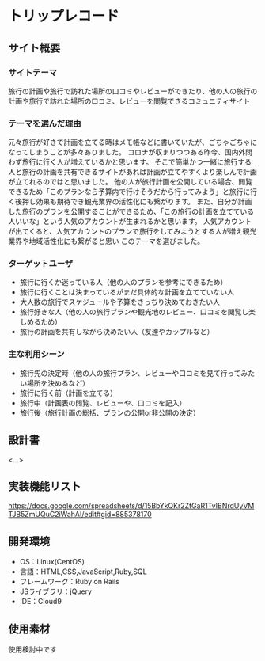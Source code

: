 # トリップレコード

## サイト概要
### サイトテーマ
旅行の計画や旅行で訪れた場所の口コミやレビューができたり、他の人の旅行の計画や旅行で訪れた場所の口コミ、レビューを閲覧できるコミュニティサイト

### テーマを選んだ理由
元々旅行が好きで計画を立てる時はメモ帳などに書いていたが、ごちゃごちゃになってしまうことが多々ありました。
コロナが収まりつつある昨今、国内外問わず旅行に行く人が増えているかと思います。
そこで簡単かつ一緒に旅行する人と旅行の計画を共有できるサイトがあれば計画が立てやすくより楽しんで計画が立てれるのではと思いました。
他の人が旅行計画を公開している場合、閲覧できるため「このプランなら予算内で行けそうだから行ってみよう」と旅行に行く後押し効果も期待でき観光業界の活性化にも繋がります。
また、自分が計画した旅行のプランを公開することができるため、「この旅行の計画を立てている人いいな」という人気のアカウントが生まれるかと思います。
人気アカウントが出てくると、人気アカウントのプランで旅行をしてみようとする人が増え観光業界や地域活性化にも繋がると思い
このテーマを選びました。

### ターゲットユーザ
- 旅行に行くか迷っている人（他の人のプランを参考にできるため）
- 旅行に行くことは決まっているがまだ具体的な計画を立てていない人
- 大人数の旅行でスケジュールや予算をきっちり決めておきたい人
- 旅行好きな人（他の人の旅行プランや観光地のレビュー、口コミを閲覧し楽しめるため）
- 旅行の計画を共有しながら決めたい人（友達やカップルなど）

### 主な利用シーン
- 旅行先の決定時（他の人の旅行プラン、レビューや口コミを見て行ってみたい場所を決めるなど）
- 旅行に行く前（計画を立てる）
- 旅行中（計画表の閲覧、レビューや、口コミを記入）
- 旅行後（旅行計画の総括、プランの公開or非公開の決定）

## 設計書
<...>

## 実装機能リスト
https://docs.google.com/spreadsheets/d/15BbYkQKr2ZtGaR1TvIBNrdUyVMTJB5ZmUQuC2iWahAI/edit#gid=885378170

## 開発環境
- OS：Linux(CentOS)
- 言語：HTML,CSS,JavaScript,Ruby,SQL
- フレームワーク：Ruby on Rails
- JSライブラリ：jQuery
- IDE：Cloud9

## 使用素材
使用検討中です